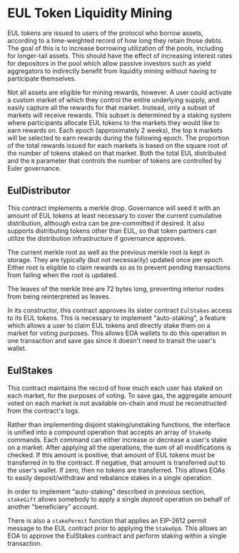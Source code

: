 # EUL Token Liquidity Mining

EUL tokens are issued to users of the protocol who borrow assets, according to a time-weighted record of how long they retain those debts. The goal of this is to increase borrowing utilization of the pools, including for longer-tail assets. This should have the effect of increasing interest rates for depositors in the pool which allow passive investors such as yield aggregators to indirectly benefit from liquidity mining without having to participate themselves.

Not all assets are eligible for mining rewards, however. A user could activate a custom market of which they control the entire underlying supply, and easily capture all the rewards for that market. Instead, only a subset of markets will receive rewards. This subset is determined by a staking system where participants allocate EUL tokens to the markets they would like to earn rewards on. Each epoch (approximately 2 weeks), the top `N` markets will be selected to earn rewards during the following epoch. The proportion of the total rewards issued for each markets is based on the square root of the number of tokens staked on that market. Both the total EUL distributed and the `N` parameter that controls the number of tokens are controlled by Euler governance.

## EulDistributor

This contract implements a merkle drop. Governance will seed it with an amount of EUL tokens at least necessary to cover the current cumulative distribution, although extra can be pre-committed if desired. It also supports distributing tokens other than EUL, so that token partners can utilize the distribution infrastructure if governance approves.

The current merkle root as well as the previous merkle root is kept in storage. They are typically (but not necessarily) updated once per epoch. Either root is eligible to claim rewards so as to prevent pending transactions from failing when the root is updated.

The leaves of the merkle tree are 72 bytes long, preventing interior nodes from being reinterpreted as leaves.

In its constructor, this contract approves its sister contract `EulStakes` access to its EUL tokens. This is necessary to implement "auto-staking", a feature which allows a user to claim EUL tokens and directly stake them on a market for voting purposes. This allows EOA wallets to do this operation in one transaction and save gas since it doesn't need to transit the user's wallet.

## EulStakes

This contract maintains the record of how much each user has staked on each market, for the purposes of voting. To save gas, the aggregate amount voted on each market is not available on-chain and must be reconstructed from the contract's logs.

Rather than implementing disjoint staking/unstaking functions, the interface is unified into a compound operation that accepts an array of `StakeOp` commands. Each command can either increase or decrease a user's stake on a market. After applying all the operations, the sum of all modifications is checked. If this amount is positive, that amount of EUL tokens must be transferred *in* to the contract. If negative, that amount is transferred *out* to the user's wallet. If zero, then no tokens are transferred. This allows EOAs to easily deposit/withdraw and rebalance stakes in a single operation.

In order to implement "auto-staking" described in previous section, `stakeGift` allows somebody to apply a single *deposit* operation on behalf of another "beneficiary" account.

There is also a `stakePermit` function that applies an EIP-2612 permit message to the EUL contract prior to applying the `StakeOp`s. This allows an EOA to approve the EulStakes contract and perform staking within a single transaction.
